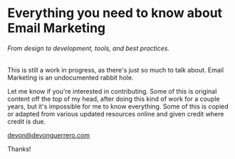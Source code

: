 # Everything you need to know about Email Marketing

###### From design to development, tools, and best practices.

This is still a work in progress, as there's just so much to talk about. Email Marketing is an undocumented rabbit hole.

 Let me know if you're interested in contributing. Some of this is original content off the top of my head, after doing this kind of work for a couple years, but it's impossible for me to know everything. Some of this is copied or adapted from various updated resources online and given credit where credit is due.

devon@devonguerrero.com

Thanks!

